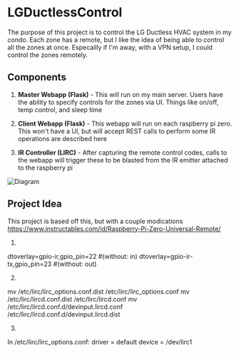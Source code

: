 # LGDuctlessControl

The purpose of this project is to control the LG Ductless HVAC system in my condo. Each zone has a remote, but I like the idea of being able to control all the zones at once. Especailly if I'm away, with a VPN setup, I could control the zones remotely.

## Components
1. **Master Webapp (Flask)** - This will run on my main server. Users have the ability to specify controls for the zones via UI. Things like on/off, temp control, and sleep time
  
2. **Client Webapp (Flask)** - This webapp will run on each raspberry pi zero. This won't have a UI, but will accept REST calls to perform some IR operations are described here 

3. **IR Controller (LIRC)** - After capturing the remote control codes, calls to the webapp will trigger these to be blasted from the IR emitter attached to the raspberry pi

![Diagram](https://i.imgur.com/HNisXjo.png)

## Project Idea

This project is based off this, but with a couple modications
https://www.instructables.com/id/Raspberry-Pi-Zero-Universal-Remote/

1. 
dtoverlay=gpio-ir,gpio_pin=22 #(without: in)
dtoverlay=gpio-ir-tx,gpio_pin=23 #(without: out)

2. 
mv /etc/lirc/lirc_options.conf.dist /etc/lirc/lirc_options.conf
mv /etc/lirc/lircd.conf.dist /etc/lirc/lircd.conf
mv /etc/lirc/lircd.conf.d/devinput.lircd.conf /etc/lirc/lircd.conf.d/devinput.lircd.dist

3.
In /etc/lirc/lirc_options.conf:
driver          = default
device          = /dev/lirc1
